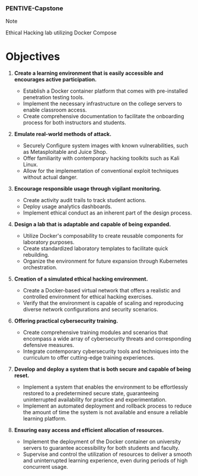 ### PENTIVE-Capstone

>[!NOTE]
>Ethical Hacking lab utilizing Docker Compose 


# Objectives

1. **Create a learning environment that is easily accessible and encourages active participation.**
   - Establish a Docker container platform that comes with pre-installed penetration testing tools.
   - Implement the necessary infrastructure on the college servers to enable classroom access.
   - Create comprehensive documentation to facilitate the onboarding process for both instructors and students.

2. **Emulate real-world methods of attack.**
   - Securely Configure system images with known vulnerabilities, such as Metasploitable and Juice Shop.
   - Offer familiarity with contemporary hacking toolkits such as Kali Linux.
   - Allow for the implementation of conventional exploit techniques without actual danger.

3. **Encourage responsible usage through vigilant monitoring.**
   - Create activity audit trails to track student actions.
   - Deploy usage analytics dashboards.
   - Implement ethical conduct as an inherent part of the design process.

4. **Design a lab that is adaptable and capable of being expanded.**
   - Utilize Docker's composability to create reusable components for laboratory purposes.
   - Create standardized laboratory templates to facilitate quick rebuilding.
   - Organize the environment for future expansion through Kubernetes orchestration.

5. **Creation of a simulated ethical hacking environment.**
   - Create a Docker-based virtual network that offers a realistic and controlled environment for ethical hacking exercises.
   - Verify that the environment is capable of scaling and reproducing diverse network configurations and security scenarios.

6. **Offering practical cybersecurity training.**
   - Create comprehensive training modules and scenarios that encompass a wide array of cybersecurity threats and corresponding defensive measures.
   - Integrate contemporary cybersecurity tools and techniques into the curriculum to offer cutting-edge training experiences.

7. **Develop and deploy a system that is both secure and capable of being reset.**
   - Implement a system that enables the environment to be effortlessly restored to a predetermined secure state, guaranteeing uninterrupted availability for practice and experimentation.
   - Implement an automated deployment and rollback process to reduce the amount of time the system is not available and ensure a reliable learning platform.

8. **Ensuring easy access and efficient allocation of resources.**
   - Implement the deployment of the Docker container on university servers to guarantee accessibility for both students and faculty.
   - Supervise and control the utilization of resources to deliver a smooth and uninterrupted learning experience, even during periods of high concurrent usage.
